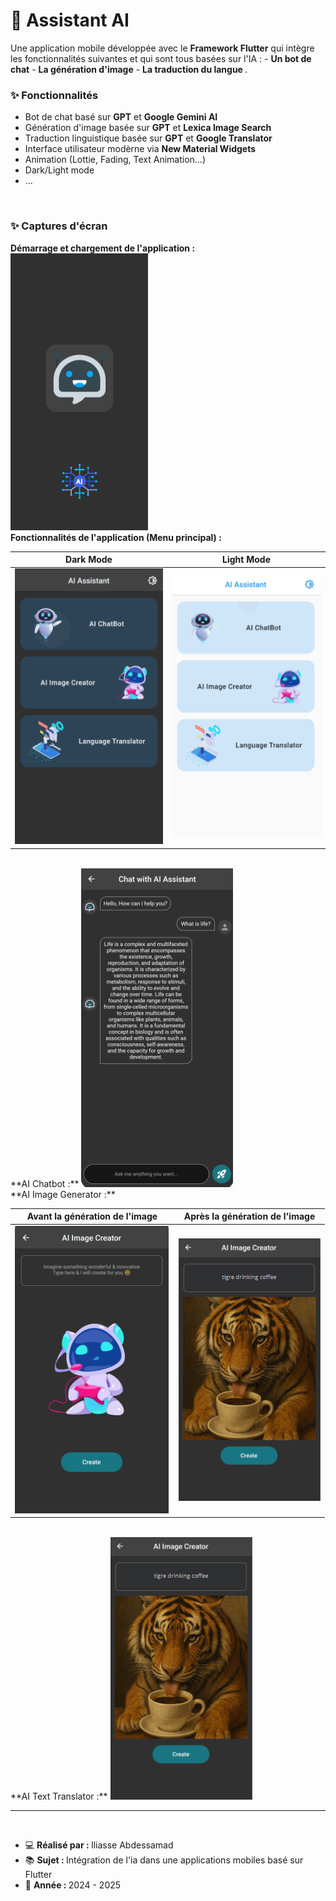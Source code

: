 <h1>📱 Assistant AI</h1>
Une application mobile développée avec le <b>Framework Flutter</b> qui intègre les fonctionnalités 
suivantes et qui sont tous basées sur l'IA : 
- <b>Un bot de chat</b> 
- <b>La génération d'image</b>
- <b>La traduction du langue </b>.
<br />
<h3>✨ Fonctionnalités</h3>
<ul>
<li>Bot de chat basé sur <b>GPT</b> et <b>Google Gemini AI</b></li>
<li>Génération d'image basée sur <b>GPT</b> et <b>Lexica Image Search</b></li>
<li>Traduction linguistique basée sur <b>GPT</b> et <b>Google Translator</b></li>
<li>Interface utilisateur modèrne via <b>New Material Widgets</b></li>
<li>Animation (Lottie, Fading, Text Animation...)</li>
<li>Dark/Light mode</li>
<li>...</li>
</ul>

<br />
<h3>✨ Captures d'écran</h3>

**Démarrage et chargement de l'application :**
<img src="./screenShots/screen1.png" alt="screen1" />
<br />
**Fonctionnalités de l'application (Menu principal) :**
<table>
<thead>
<tr>
<th>
Dark Mode
</th>
<th>
Light Mode
</th>
</tr>
</thead>
<tbody>
<tr>
<td>
<img src="./screenShots/screen2.png" alt="Dark mode">
</td>
<td>
<img src="./screenShots/screen3.png" alt="Light mode">
</td>
</tr>
</tody>
</table>
<br />
**AI Chatbot :**
<img src="./screenShots/screen4.png" alt="ai chatbot">
<br />
**AI Image Generator :**
<table>
<thead>
<tr>
<th>
Avant la génération de l'image
</th>
<th>
Après la génération de l'image
</th>
</tr>
</thead>
<tbody>
<tr>
<td>
<img src="./screenShots/screen5.png" alt="Image generator">
</td>
<td>
<img src="./screenShots/screen6.png" alt="Image generator">
</td>
</tr>
</tody>
</table>
<br />
**AI Text Translator :**
<img src="./screenShots/screen6.png" alt="Text Translator">
<br />
<hr />
<br />
<ul>
<li>💻 <b>Réalisé par : </b>Iliasse Abdessamad</li>
<li>📚 <b>Sujet : </b>Intégration de l'ia dans une applications mobiles basé sur Flutter</li>
<li>📅 <b>Année : </b>2024 - 2025</li>
</ul>
